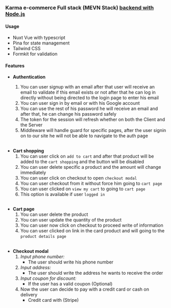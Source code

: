 ### Karma e-commerce Full stack (MEVN Stack) [backend with Node.js](https://github.com/karimtarek0000/karma-e-commerce-backend)

#### Usage

- Nuxt Vue with typescript
- Pina for state management
- Tailwind CSS
- Formkit for validation

#### Features

- **Authentication**

  1. You can user signup with an email after that user will receive an email to validate if this email exists or not after that he can log in directly without being directed to the login page to enter his email
  2. You can user sign in by email or with his Google account
  3. You can use the rest of his password he will receive an email and after that, he can change his password safely
  4. The token for the session will refresh whether on both the Client and the Server
  5. Middleware will handle guard for specific pages, after the user signin on to our site he will not be able to navigate to the auth page

##

- **Cart shopping**
  1. You can user click on `add to cart` and after that product will be added to the `cart shopping` and the button will be disabled
  2. You can user delete specific a product and the amount will change immediately
  3. You can user click on checkout to open `checkout modal`
  4. You can user checkout from it without force him going to `cart page`
  5. You can user clicked on `view my cart` to going to `cart page`
  6. This option is available if user `logged in`

##

- **Cart page**
  1. You can user delete the product
  2. You can user update the quantity of the product
  3. You can user now click on checkout to proceed write of information
  4. You can user clicked on link in the card product and will going to the `product details page`

##

- **Checkout modal**
  1. _Input phone number:_
     - The user should write his phone number
  2. _Input address:_
     - The user should write the address he wants to receive the order
  3. _Input coupon for discount:_
     - If the user has a valid coupon (Optional)
  4. Now the user can decide to pay with a credit card or cash on delivery
     - Credit card with (Stripe)
